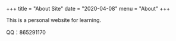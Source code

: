 +++
title = "About Site"
date = "2020-04-08"
menu = "About"
+++

This is a personal website for learning.

QQ：865291170
